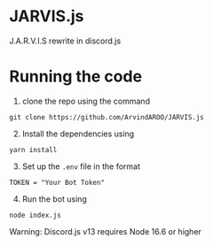 # JARVIS.js
J.A.R.V.I.S rewrite in discord.js

# Running the code

1. clone the repo using the command 
```
git clone https://github.com/ArvindAROO/JARVIS.js
```

2. Install the dependencies using
```
yarn install
```

3. Set up the `.env` file in the format 
```
TOKEN = "Your Bot Token"
```

4. Run the bot using
```
node index.js
```
Warning: Discord.js v13 requires Node 16.6 or higher
